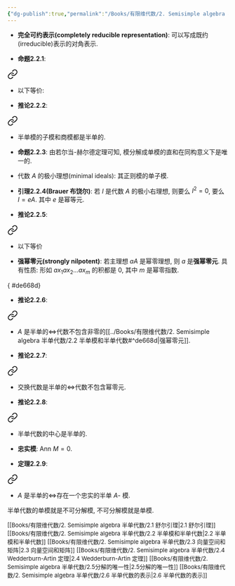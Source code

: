 ```yaml
---
{"dg-publish":true,"permalink":"/Books/有限维代数/2. Semisimple algebra 半单代数/2.2 半单模和半单代数/","dgPassFrontmatter":true,"created":"2024-08-10T16:15:41.423+08:00","updated":"2024-08-25T10:27:33.941+08:00"}
---
```


+ **完全可约表示(completely reducible representation)**: 可以写成既约(irreducible)表示的对角表示.

+ **命题2.2.1**: 
<div class="transclusion internal-embed is-loaded"><a class="markdown-embed-link" href="///#9cb4b7" aria-label="Open link"><svg xmlns="http://www.w3.org/2000/svg" width="24" height="24" viewBox="0 0 24 24" fill="none" stroke="currentColor" stroke-width="2" stroke-linecap="round" stroke-linejoin="round" class="svg-icon lucide-link"><path d="M10 13a5 5 0 0 0 7.54.54l3-3a5 5 0 0 0-7.07-7.07l-1.72 1.71"></path><path d="M14 11a5 5 0 0 0-7.54-.54l-3 3a5 5 0 0 0 7.07 7.07l1.71-1.71"></path></svg></a><div class="markdown-embed">



+ 以下等价: 

</div></div>

+ **推论2.2.2**: 
<div class="transclusion internal-embed is-loaded"><a class="markdown-embed-link" href="///#a8fe07" aria-label="Open link"><svg xmlns="http://www.w3.org/2000/svg" width="24" height="24" viewBox="0 0 24 24" fill="none" stroke="currentColor" stroke-width="2" stroke-linecap="round" stroke-linejoin="round" class="svg-icon lucide-link"><path d="M10 13a5 5 0 0 0 7.54.54l3-3a5 5 0 0 0-7.07-7.07l-1.72 1.71"></path><path d="M14 11a5 5 0 0 0-7.54-.54l-3 3a5 5 0 0 0 7.07 7.07l1.71-1.71"></path></svg></a><div class="markdown-embed">



+ 半单模的子模和商模都是半单的. 

</div></div>


+ **命题2.2.3**: 由若尔当-赫尔德定理可知, 模分解成单模的直和在同构意义下是唯一的.

+ 代数 $A$ 的极小理想(minimal ideals): 其正则模的单子模.

+ **引理2.2.4(Brauer 布饶尔)**: 若 $I$ 是代数 $A$ 的极小右理想, 则要么 $I^2= 0$, 要么 $I=eA$. 其中 $e$ 是幂等元.

+ **推论2.2.5**: 
<div class="transclusion internal-embed is-loaded"><a class="markdown-embed-link" href="///#c66248" aria-label="Open link"><svg xmlns="http://www.w3.org/2000/svg" width="24" height="24" viewBox="0 0 24 24" fill="none" stroke="currentColor" stroke-width="2" stroke-linecap="round" stroke-linejoin="round" class="svg-icon lucide-link"><path d="M10 13a5 5 0 0 0 7.54.54l3-3a5 5 0 0 0-7.07-7.07l-1.72 1.71"></path><path d="M14 11a5 5 0 0 0-7.54-.54l-3 3a5 5 0 0 0 7.07 7.07l1.71-1.71"></path></svg></a><div class="markdown-embed">



+ 以下等价 

</div></div>


+ **强幂零元(strongly nilpotent)**: 若主理想 $aA$ 是幂零理想, 则 $a$ 是**强幂零元**. 具有性质: 形如 $ax_1ax_2...ax_m$ 的积都是 $0$, 其中 $m$ 是幂零指数.

{ #de668d}

+ **推论2.2.6**: 
<div class="transclusion internal-embed is-loaded"><a class="markdown-embed-link" href="///#cb6792" aria-label="Open link"><svg xmlns="http://www.w3.org/2000/svg" width="24" height="24" viewBox="0 0 24 24" fill="none" stroke="currentColor" stroke-width="2" stroke-linecap="round" stroke-linejoin="round" class="svg-icon lucide-link"><path d="M10 13a5 5 0 0 0 7.54.54l3-3a5 5 0 0 0-7.07-7.07l-1.72 1.71"></path><path d="M14 11a5 5 0 0 0-7.54-.54l-3 3a5 5 0 0 0 7.07 7.07l1.71-1.71"></path></svg></a><div class="markdown-embed">



+ $A$ 是半单的$\Longleftrightarrow$代数不包含非零的[[../Books/有限维代数/2. Semisimple algebra 半单代数/2.2 半单模和半单代数#^de668d\|强幂零元]]. 

</div></div>


+ **推论2.2.7**: 
<div class="transclusion internal-embed is-loaded"><a class="markdown-embed-link" href="///#c37d00" aria-label="Open link"><svg xmlns="http://www.w3.org/2000/svg" width="24" height="24" viewBox="0 0 24 24" fill="none" stroke="currentColor" stroke-width="2" stroke-linecap="round" stroke-linejoin="round" class="svg-icon lucide-link"><path d="M10 13a5 5 0 0 0 7.54.54l3-3a5 5 0 0 0-7.07-7.07l-1.72 1.71"></path><path d="M14 11a5 5 0 0 0-7.54-.54l-3 3a5 5 0 0 0 7.07 7.07l1.71-1.71"></path></svg></a><div class="markdown-embed">



+ 交换代数是半单的$\Longleftrightarrow$代数不包含幂零元. 

</div></div>


+ **推论2.2.8**: 
<div class="transclusion internal-embed is-loaded"><a class="markdown-embed-link" href="///#52c5cf" aria-label="Open link"><svg xmlns="http://www.w3.org/2000/svg" width="24" height="24" viewBox="0 0 24 24" fill="none" stroke="currentColor" stroke-width="2" stroke-linecap="round" stroke-linejoin="round" class="svg-icon lucide-link"><path d="M10 13a5 5 0 0 0 7.54.54l3-3a5 5 0 0 0-7.07-7.07l-1.72 1.71"></path><path d="M14 11a5 5 0 0 0-7.54-.54l-3 3a5 5 0 0 0 7.07 7.07l1.71-1.71"></path></svg></a><div class="markdown-embed">



+ 半单代数的中心是半单的. 

</div></div>


+ **忠实模**: $\mathrm{Ann\ }M=0$.

+ **定理2.2.9**: 
<div class="transclusion internal-embed is-loaded"><a class="markdown-embed-link" href="///#9e4670" aria-label="Open link"><svg xmlns="http://www.w3.org/2000/svg" width="24" height="24" viewBox="0 0 24 24" fill="none" stroke="currentColor" stroke-width="2" stroke-linecap="round" stroke-linejoin="round" class="svg-icon lucide-link"><path d="M10 13a5 5 0 0 0 7.54.54l3-3a5 5 0 0 0-7.07-7.07l-1.72 1.71"></path><path d="M14 11a5 5 0 0 0-7.54-.54l-3 3a5 5 0 0 0 7.07 7.07l1.71-1.71"></path></svg></a><div class="markdown-embed">



+ $A$ 是半单的$\Longleftrightarrow$存在一个忠实的半单 $A$- 模. 

</div></div>


半单代数的单模就是不可分解模, 不可分解模就是单模.

<font size="2">[[Books/有限维代数/2. Semisimple algebra 半单代数/2.1 舒尔引理\|2.1 舒尔引理]]</font>
<font size="2">[[Books/有限维代数/2. Semisimple algebra 半单代数/2.2 半单模和半单代数\|2.2 半单模和半单代数]]</font>
<font size="2">[[Books/有限维代数/2. Semisimple algebra 半单代数/2.3 向量空间和矩阵\|2.3 向量空间和矩阵]]</font>
<font size="2">[[Books/有限维代数/2. Semisimple algebra 半单代数/2.4 Wedderburn-Artin 定理\|2.4 Wedderburn-Artin 定理]]</font>
<font size="2">[[Books/有限维代数/2. Semisimple algebra 半单代数/2.5分解的唯一性\|2.5分解的唯一性]]</font>
<font size="2">[[Books/有限维代数/2. Semisimple algebra 半单代数/2.6 半单代数的表示\|2.6 半单代数的表示]]</font>
